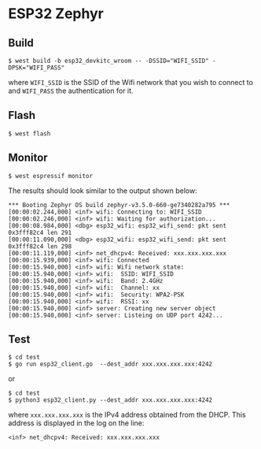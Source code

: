 # ESP32 Zephyr

## Build

```console
$ west build -b esp32_devkitc_wroom -- -DSSID="WIFI_SSID" -DPSK="WIFI_PASS"
```

where `WIFI_SSID` is the SSID of the Wifi network that you wish to connect to
and `WIFI_PASS` the authentication for it.

## Flash

```console
$ west flash
```

## Monitor

```console
$ west espressif monitor
```

The results should look similar to the output shown below:

```console
*** Booting Zephyr OS build zephyr-v3.5.0-660-ge7340282a795 ***
[00:00:02.244,000] <inf> wifi: Connecting to: WIFI_SSID
[00:00:02.246,000] <inf> wifi: Waiting for authorization...
[00:00:08.984,000] <dbg> esp32_wifi: esp32_wifi_send: pkt sent 0x3fff82c4 len 291
[00:00:11.090,000] <dbg> esp32_wifi: esp32_wifi_send: pkt sent 0x3fff82c4 len 298
[00:00:11.119,000] <inf> net_dhcpv4: Received: xxx.xxx.xxx.xxx
[00:00:15.939,000] <inf> wifi: Connected
[00:00:15.940,000] <inf> wifi: Wifi network state:
[00:00:15.940,000] <inf> wifi:  SSID: WIFI_SSID
[00:00:15.940,000] <inf> wifi:  Band: 2.4GHz
[00:00:15.940,000] <inf> wifi:  Channel: xx
[00:00:15.940,000] <inf> wifi:  Security: WPA2-PSK
[00:00:15.940,000] <inf> wifi:  RSSI: xx
[00:00:15.940,000] <inf> server: Creating new server object
[00:00:15.940,000] <inf> server: Listeing on UDP port 4242...
```

## Test

```console
$ cd test
$ go run esp32_client.go  --dest_addr xxx.xxx.xxx.xxx:4242
```

or

```console
$ cd test
$ python3 esp32_client.py --dest_addr xxx.xxx.xxx.xxx:4242
```

where `xxx.xxx.xxx.xxx` is the IPv4 address obtained from the DHCP. This address
is displayed in the log on the line:

```
<inf> net_dhcpv4: Received: xxx.xxx.xxx.xxx
```
